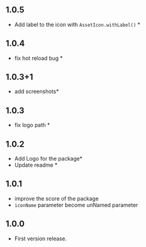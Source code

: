 ## 1.0.5
* Add label to the icon with `AssetIcon.withLabel()` * 

## 1.0.4
* fix hot reload bug * 

## 1.0.3+1
* add screenshots* 

## 1.0.3
* fix logo path *

## 1.0.2
* Add Logo for the package*
* Update readme *
## 1.0.1
* improve the score of the package
* `iconName` parameter become unNamed parameter

## 1.0.0
* First version release.

